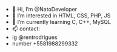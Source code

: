 - 👋 Hi, I’m @NatoDeveloper
- 👀 I’m interested in HTML, CSS, PHP, JS
- 🌱 I’m currently learning C, C++, MySQL
- 📫 contact: 
-    ig @rentrodrigues
-    number +5581988299332

<!---
NatoDeveloper/NatoDeveloper is a ✨ special ✨ repository because its `README.md` (this file) appears on your GitHub profile.
You can click the Preview link to take a look at your changes.
--->
